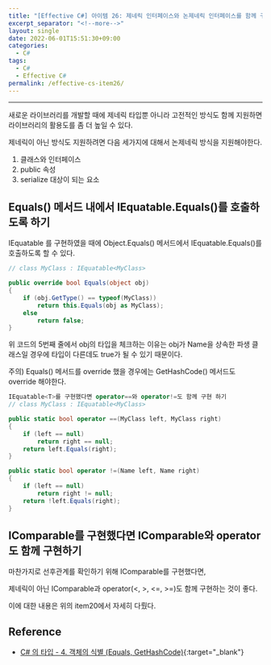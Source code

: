 ```yaml
---
title: "[Effective C#] 아이템 26: 제네릭 인터페이스와 논제네릭 인터페이스를 함께 구현하라"
excerpt_separator: "<!--more-->"
layout: single
date: 2022-06-01T15:51:30+09:00
categories:
  - C#
tags:
  - C#
  - Effective C#
permalink: /effective-cs-item26/
---
```

---

새로운 라이브러리를 개발할 때에 제네릭 타입뿐 아니라 고전적인 방식도 함께 지원하면 라이브러리의 활용도를 좀 더 높일 수 있다.

<!--more-->

제네릭이 아닌 방식도 지원하려면 다음 세가지에 대해서 논제네릭 방식을 지원해야한다.

1. 클래스와 인터페이스
2. public 속성
3. serialize 대상이 되는 요소


## Equals() 메서드 내에서 IEquatable<T>.Equals()를 호출하도록 하기

IEquatable<T> 를 구현하였을 때에 Object.Equals() 메서드에서 IEquatable<T>.Equals()를 호출하도록 할 수 있다.
```cs
// class MyClass : IEquatable<MyClass>

public override bool Equals(object obj)
{
	if (obj.GetType() == typeof(MyClass))
		return this.Equals(obj as MyClass);
	else
		return false;
}
```
위 코드의 5번째 줄에서 obj의 타입을 체크하는 이유는 obj가 Name을 상속한 파생 클래스일 경우에 타입이 다른데도 true가 될 수 있기 때문이다.

주의) Equals() 메서드를 override 했을 경우에는 GetHashCode() 메서드도 override 해야한다.

```cs
IEquatable<T>를 구현했다면 operator==와 operator!=도 함께 구현 하기
// class MyClass : IEquatable<MyClass>

public static bool operator ==(MyClass left, MyClass right)
{
	if (left == null)
		return right == null;
	return left.Equals(right);
}

public static bool operator !=(Name left, Name right)
{
	if (left == null)
		return right != null;
	return !left.Equals(right);
}

```

## IComparable<T>를 구현했다면 IComparable와 operator도 함께 구현하기

마찬가지로 선후관계를 확인하기 위해 IComparable<T>를 구현했다면,

제네릭이 아닌 IComparable과 operator(<, >, <=, >=)도 함께 구현하는 것이 좋다.

이에 대한 내용은 위의 item20에서 자세히 다뤘다.

## Reference
* [C# 의 타입 - 4. 객체의 식별 (Equals, GetHashCode)](https://tsyang.tistory.com/11){:target="_blank"}
